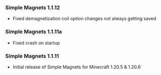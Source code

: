 ### Simple Magnets 1.1.12
- Fixed demagnetization coil option changes not always getting saved

### Simple Magnets 1.1.11a
- Fixed crash on startup

### Simple Magnets 1.1.11
- Initial release of Simple Magnets for Minecraft 1.20.5 & 1.20.6
